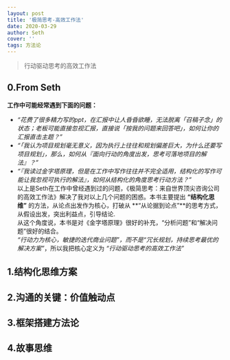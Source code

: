 ```yaml
---
layout: post
title: '极简思考-高效工作法'
date: 2020-03-29
author: Seth
cover: ''
tags: 方法论
---
```


> 行动驱动思考的高效工作法

## 0.From Seth
**工作中可能经常遇到下面的问题：**
- *“花费了很多精力写的ppt，在汇报中让人昏昏欲睡，无法脱离「召稿子念」的状态；老板可能直接忽视汇报，直接说「按我的问题来回答吧」，如何让你的汇报直击主题？”*
- *“「我认为项目规划毫无意义，因为执行上往往和规划偏差巨大，为什么还要写项目规划」，那么，如何从『面向行动的角度出发，思考可落地项目的解法』？”*
- *“『我读过金字塔原理，但是在工作中写作往往并不完全适用，结构化的写作可能让我忽视可执行的解法』，如何从结构化的角度思考行动方法？”*  
以上是Seth在工作中曾经遇到过的问题，《极简思考：来自世界顶尖咨询公司的高效工作法》解决了我对以上几个问题的困惑。本书主要提出 **“结构化思维”** 的方法，从论点出发作为核心，打破从 **“从论据到论点”**的思考方式，从假设出发，突出利益点，引导结论.  
从这个角度说，本书是对《金字塔原理》很好的补充，“分析问题”和“解决问题”很好的结合。  
*“行动力为核心，敏捷的迭代商业问题”，而不是“冗长规划，持续思考最优的解决方案”*，所以我把核心定义为 *“行动驱动思考的高效工作法”*

## 1.结构化思维方案


## 2.沟通的关键：价值触动点

## 3.框架搭建方法论

## 4.故事思维
